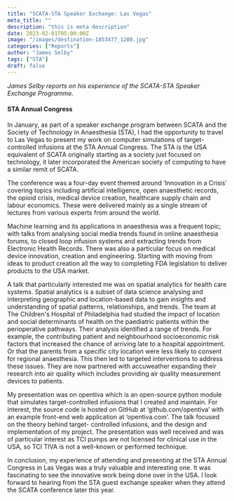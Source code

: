 ```yaml
---
title: "SCATA-STA Speaker Exchange: Las Vegas"
meta_title: ""
description: "this is meta description"
date: 2023-02-01T05:00:00Z
image: "/images/destination-1853477_1280.jpg"
categories: ["Reports"]
author: "James Selby"
tags: ["STA"]
draft: false
---
```


_James Selby reports on his experience of the SCATA-STA Speaker Exchange Programme._

#### STA Annual Congress

In January, as part of a speaker exchange program between SCATA and the Society
of Technology in Anaesthesia (STA), I had the opportunity to travel to Las Vegas to
present my work on computer simulations of target-controlled infusions at the STA
Annual Congress. The STA is the USA equivalent of SCATA originally starting as a
society just focused on technology, it later incorporated the American society of
computing to have a similar remit of SCATA.

The conference was a four-day event themed around ‘Innovation in a Crisis’
covering topics including artificial intelligence, open anaesthetic records, the opioid
crisis, medical device creation, healthcare supply chain and labour economics.
These were delivered mainly as a single stream of lectures from various experts
from around the world.

Machine learning and its applications in anaesthesia was a frequent topic; with talks
from analysing social media trends found in online anaesthesia forums, to closed
loop infusion systems and extracting trends from Electronic Health Records. There
was also a particular focus on medical device innovation, creation and engineering.
Starting with moving from ideas to product creation all the way to completing FDA
legislation to deliver products to the USA market.  

A talk that particularly interested me was on spatial analytics for health care
systems.  Spatial analytics is a subset of data science analysing and interpreting
geographic and location-based data to gain insights and understanding of spatial
patterns, relationships, and trends. The team at The Children's Hospital of
Philadelphia had studied the impact of location and social determinants of health on
the paediatric patients within the perioperative pathways. Their analysis identified a
range of trends. For example, the contributing patient and neighbourhood
socioeconomic risk factors that increased the chance of arriving late to a hospital
appointment. Or that the parents from a specific city location were less likely to
consent for regional anaesthesia. This then led to targeted interventions to address
these issues. They are now partnered with accuweather expanding their research
into air quality which includes providing air quality measurement devices to
patients.

My presentation was on opentiva which is an open-source python module that
simulates target-controlled infusions that I created and maintain. For interest, the
source code is hosted on GitHub at ‘github.com/opentiva’ with an example front-end
web application at ‘opentiva.com’. The talk focused on the theory behind target-
controlled infusions, and the design and implementation of my project. The
presentation was well received and was of particular interest as TCI pumps are not
licensed for clinical use in the USA, so TCI TIVA is not a well-known or performed
technique.

In conclusion, my experience of attending and presenting at the STA Annual
Congress in Las Vegas was a truly valuable and interesting one. It was fascinating to
see the innovative work being done over in the USA. I look forward to hearing from
the STA guest exchange speaker when they attend the SCATA conference later this
year.
